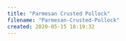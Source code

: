 ```yaml
---
title: "Parmesan Crusted Pollock"
filename: "Parmesan-Crusted-Pollock"
created: 2020-05-15 18:19:32
---
```

